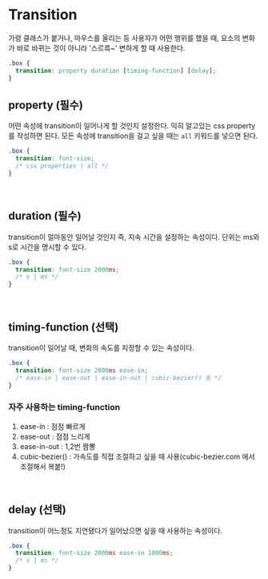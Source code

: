 # Transition
가령 클래스가 붙거나, 마우스를 올리는 등 사용자가 어떤 행위를 했을 때, 요소의 변화가 바로 바뀌는 것이 아니라 '스르륵~' 변하게 할 때 사용한다.

```css
.box {
  transition: property duration [timing-function] [delay];
}
```

## property (필수)
어떤 속성에 transition이 일어나게 할 것인지 설정한다. 익히 알고있는 css property를 작성하면 된다. 모든 속성에 transition을 걸고 싶을 때는 `all` 키워드를 넣으면 된다.
```css
.box {
  transition: font-size;
  /* css properties | all */
}
```

<br />

## duration (필수)
transition이 얼마동안 일어날 것인지 즉, 지속 시간을 설정하는 속성이다. 단위는 ms와 s로 시간을 명시할 수 있다.

```css
.box {
  transition: font-size 2000ms;
  /* s | ms */
}
```

<br />

## timing-function (선택)
transition이 일어날 때, 변화의 속도를 지정할 수 있는 속성이다.
```css
.box {
  transition: font-size 2000ms ease-in;
  /* ease-in | ease-out | ease-in-out | cubic-bezier() 등 */
}
```
### 자주 사용하는 timing-function
1. ease-in : 점점 빠르게
2. ease-out : 점점 느리게
3. ease-in-out : 1,2번 짬뽕
4. cubic-bezier() : 가속도를 직접 조절하고 싶을 때 사용(cubic-bezier.com 에서 조절해서 복붙!)

<br />

## delay (선택)
transition이 어느정도 지연됐다가 일어났으면 싶을 때 사용하는 속성이다.
```css
.box {
  transition: font-size 2000ms ease-in 1000ms;
  /* s | ms */
}
```